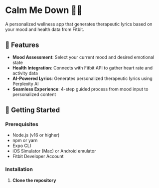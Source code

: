 # Calm Me Down 🎵💚

A personalized wellness app that generates therapeutic lyrics based on your mood and health data from Fitbit.

## 🌟 Features

- **Mood Assessment**: Select your current mood and desired emotional state
- **Health Integration**: Connects with Fitbit API to gather heart rate and activity data
- **AI-Powered Lyrics**: Generates personalized therapeutic lyrics using Perplexity AI
- **Seamless Experience**: 4-step guided process from mood input to personalized content

## 🚀 Getting Started

### Prerequisites

- Node.js (v16 or higher)
- npm or yarn
- Expo CLI
- iOS Simulator (Mac) or Android emulator
- Fitbit Developer Account

### Installation

1. **Clone the repository**
